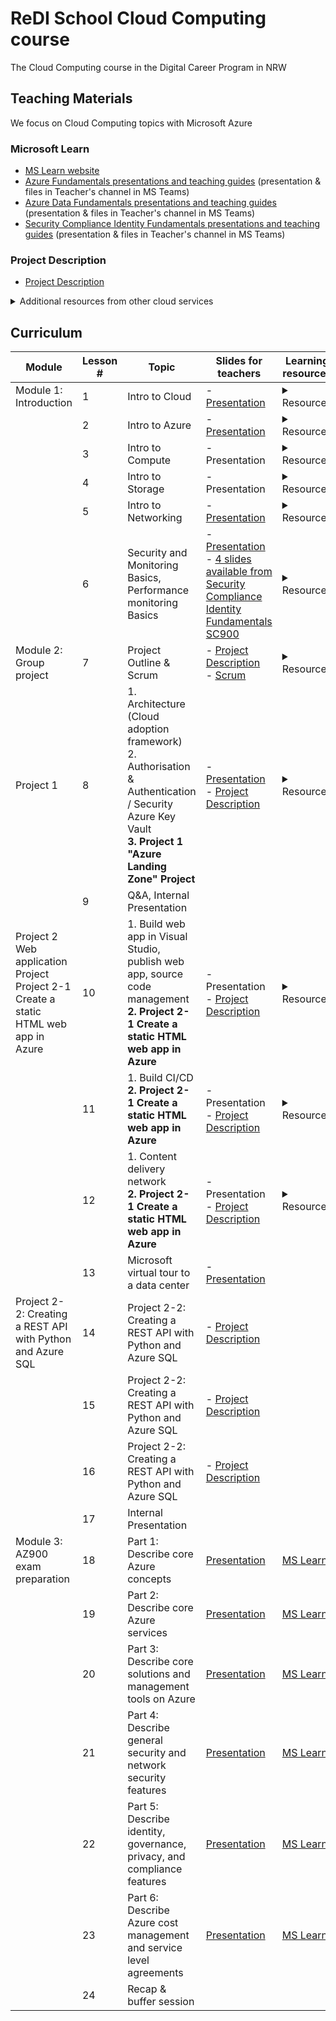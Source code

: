 # ReDI School Cloud Computing course
The Cloud Computing course in the Digital Career Program in NRW

## Teaching Materials
We focus on Cloud Computing topics with Microsoft Azure
### Microsoft Learn
- [MS Learn website](https://docs.microsoft.com/en-us/learn/browse/?products=azure)
- [Azure Fundamentals presentations and teaching guides](https://redischool1.sharepoint.com/:f:/r/sites/CloudComputing-Teachers/Freigegebene%20Dokumente/Teachers/Teaching_Materials/2022_Spring/Microsoft_Azure_Fundamentals_AZ900?csf=1&web=1&e=LwomDk) (presentation & files in Teacher's channel in MS Teams)
- [Azure Data Fundamentals presentations and teaching guides](https://redischool1.sharepoint.com/:f:/r/sites/CloudComputing-Teachers/Freigegebene%20Dokumente/Teachers/Teaching_Materials/2022_Spring/Microsoft_Azure_Data%20Fundamentals_DP900?csf=1&web=1&e=8mnJWD) (presentation & files in Teacher's channel in MS Teams)
- [Security Compliance Identity Fundamentals presentations and teaching guides](https://redischool1.sharepoint.com/:f:/r/sites/CloudComputing-Teachers/Freigegebene%20Dokumente/Teachers/Teaching_Materials/2022_Spring/Microsoft_Security_Compliance_Identity_Fundamentals_SC900?csf=1&web=1&e=vrdn50) (presentation & files in Teacher's channel in MS Teams)

### Project Description
- [Project Description](https://docs.google.com/document/d/16Lz88wbmPacpxv9l1xffkhHCcUP2DaanDdo_KQ27qAk/edit?usp=sharing)

<details> <summary>Additional resources from other cloud services</summary>
<p>AWS Training (Amazon account needed to access materials)</br>
- [AWS Training website](https://www.aws.training/)</br>
- [AWS Cloud Practitioner Essentials website](https://www.aws.training/Details/eLearning?id=60697)</p>
<p>Google Workspace Learning Center</br>
- [Google Workspace Learning Center website](https://support.google.com/a/users/?hl=en#topic=)</p>
<p>Cisco</br>
- [Introduction to Cybersecurity presentations and teaching guides](https://redischool1.sharepoint.com/:f:/r/sites/CloudComputing-Teachers/Freigegebene%20Dokumente/Teachers/Teaching_Materials/2022_Spring/Cisco_Introduction%20to%20Cybersecurity?csf=1&web=1&e=gQwd3b) (presentation & files in Teacher's channel in MS Teams)</br>
- [Cisco Cybersecurity Essentials presentations and teaching guides](https://redischool1.sharepoint.com/:f:/r/sites/CloudComputing-Teachers/Freigegebene%20Dokumente/Teachers/Teaching_Materials/2022_Spring/Cisco_Cybersecurity_Essentials?csf=1&web=1&e=MWmQov) (presentation & files in Teacher's channel in MS Teams)</p></details>

## Curriculum
| Module | Lesson # | Topic | Slides for teachers | Learning resources |
| --- | --- | --- | --- | --- |
| Module 1: Introduction| 1 | Intro to Cloud | - [Presentation](https://redischool1.sharepoint.com/:p:/r/sites/CloudComputing-Teachers/Freigegebene%20Dokumente/Teachers/Teaching_Materials/2022_Spring/Microsoft_Azure_Fundamentals_AZ900/AZ-900T00A-ENU-PowerPoint_FSI/AZ-900T00%20Microsoft%20Azure%20Fundamentals-00_FINAL.pptx?d=wcef5c04e0e9543019887291c5229ed3a&csf=1&web=1&e=hAlgb0) | <details><summary>Resources</summary> <p> [Azure Fundamentals part 1: Describe core Azure concepts](https://docs.microsoft.com/en-us/learn/paths/az-900-describe-cloud-concepts/) (MS Learn, no sign-up needed) </br>[AWS FUNDAMENTALS Overview](https://aws.amazon.com/getting-started/fundamentals-overview/?e=gs2020&p=gsrc) (web page, no sign-up needed)</br> [Welcome to Google Workspace](https://support.google.com/a/users/answer/9389764?hl=en&ref_topic=9917952) (Google Workspace Learning Center, no sign-up needed) </p></details> | 
| | 2 | Intro to Azure | - [Presentation](https://redischool1.sharepoint.com/:p:/r/sites/CloudComputing-Teachers/Freigegebene%20Dokumente/Teachers/Teaching_Materials/2022_Spring/Microsoft_Azure_Fundamentals_AZ900/AZ-900T00A-ENU-PowerPoint_FSI/AZ-900T00%20Microsoft%20Azure%20Fundamentals-01%20(cloud%20concepts)_FINAL.pptx?d=w59c5540e730443b0a29bbccd0058d258&csf=1&web=1&e=GCQbxS) | <details><summary>Resources</summary> <p>[Azure Fundamentals part 2: Describe core Azure services](https://docs.microsoft.com/en-us/learn/paths/az-900-describe-core-azure-services/) (MS Learn, no sign-up needed) </br>[Sign up Azure with your ReDI accout](https://azure.microsoft.com/en-us/free/)</p></details> |
| | 3 | Intro to Compute | - Presentation | <details><summary>Resources</summary> <p> [Overview of Azure compute services](https://docs.microsoft.com/en-us/learn/modules/azure-compute-fundamentals/overview) (MS Learn, no sign-up needed) </br>[AWS: Module 2: Compute in Cloud](https://www.aws.training/Details/eLearning?id=60697) (eLearning, **sign up necessary to show contents**) </br>[Google: Compute Engine](https://cloud.google.com/compute) (website, no sign-up needed)</p></details> |
| | 4 | Intro to Storage | - Presentation | <details><summary>Resources</summary> <p> [Explore Azure Storage services](https://docs.microsoft.com/en-us/learn/modules/azure-storage-fundamentals/) (MS Learn, no sign-up needed) </br>[AWS: Module 5: Storage and Databases](https://www.aws.training/Details/eLearning?id=60697) (eLearning, **sign up necessary to show contents**) </br>[Google:File storage, collaboration & docs](https://support.google.com/a/users/answer/10005650?visit_id=637626467996669028-4241468714&hl=en&rd=1) (Google Workspace Learning Center, no sign-up needed)</p></details>
| | 5 | Intro to Networking | - [Presentation](https://redischool1.sharepoint.com/:b:/r/sites/CloudComputing-Teachers/Freigegebene%20Dokumente/Teachers/Teaching_Materials/2022_Spring/NetworkBasiscs_ReDI.pdf?csf=1&web=1&e=p9fl2x) | <details><summary>Resources</summary> <p>[Explore Azure networking services](https://docs.microsoft.com/en-us/learn/modules/azure-networking-fundamentals/) (MS Learn, no sign-up needed) </br>[AWS: Module 4: Networking](https://www.aws.training/Details/eLearning?id=60697) (eLearning, **sign up necessary to show contents**) </br>[Google: Set up networks for managed devices](https://support.google.com/a/topic/9741748?hl=en&ref_topic=24642) (Google Workspace Learning Center, no sign-up needed)</p></details> |
| | 6 | Security and Monitoring Basics, Performance monitoring Basics | - [Presentation](https://redischool1.sharepoint.com/:b:/r/sites/CloudComputing-Teachers/Freigegebene%20Dokumente/Teachers/Teaching_Materials/2022_Spring/Security%20%26%20Monitoring%20Basics.pdf?csf=1&web=1&e=Vnr74k)</br> - [4 slides available from Security Compliance Identity Fundamentals SC900](https://redischool1.sharepoint.com/:f:/r/sites/CloudComputing-Teachers/Freigegebene%20Dokumente/Teachers/Teaching_Materials/2022_Spring/Microsoft_Security_Compliance_Identity_Fundamentals_SC900/SC-900T00A-ENU-PowerPoint_FSI?csf=1&web=1&e=32XUZ1) | <details><summary>Resources</summary> <p> [Azure: Security related modules on MS Learn](https://docs.microsoft.com/en-us/learn/browse/?terms=security) </br>[Choose the best monitoring service for visibility, insight, and outage mitigation](https://docs.microsoft.com/en-us/learn/modules/monitoring-fundamentals/) (MS Learn, no sign-up needed) </br>[Monitor the usage, performance, and availability of resources with Azure Monitor](https://docs.microsoft.com/en-us/learn/paths/monitor-usage-performance-availability-resources-azure-monitor/) (MS Learn, no sign-up needed); [AWS: Module 6: Security](https://www.aws.training/Details/eLearning?id=60697) (eLearning, **sign up necessary to show contents**) </br>[Google: Security and data protection](https://support.google.com/a/topic/7556782?hl=en&ref_topic=10012113) (Google Workspace Learning Center, no sign-up needed)</p></details> |
| Module 2: Group project | 7 | Project Outline & Scrum | - [Project Description](https://docs.google.com/document/d/16Lz88wbmPacpxv9l1xffkhHCcUP2DaanDdo_KQ27qAk/edit?usp=sharing) </br> - [Scrum](https://redischool1.sharepoint.com/:b:/r/sites/CloudComputing-Teachers/Freigegebene%20Dokumente/Teachers/Teaching_Materials/2022_Spring/Scrum%20Framework%20Student%20Reference%20Material.pdf?csf=1&web=1&e=b8nEnc)|<details><summary>Resources</summary> <p>[Project Description](https://docs.google.com/document/d/16Lz88wbmPacpxv9l1xffkhHCcUP2DaanDdo_KQ27qAk/edit?usp=sharing)</br>[What is Scrum?](https://www.scrum.org/resources/what-is-scrum)</p></details> |
| Project 1 | 8 | 1. Architecture (Cloud adoption framework) </br> 2. Authorisation & Authentication / Security Azure Key Vault </br> **3. Project 1 "Azure Landing Zone" Project** | - [Presentation](https://redischool1.sharepoint.com/:b:/r/sites/CloudComputing-Teachers/Freigegebene%20Dokumente/Teachers/Teaching_Materials/2022_Spring/AZ-900identity,%20governance_FINAL.pdf?csf=1&web=1&e=t9QDd4) </br>- [Project Description](https://docs.google.com/document/d/16Lz88wbmPacpxv9l1xffkhHCcUP2DaanDdo_KQ27qAk/edit?usp=sharing) | <details><summary>Resources</summary> <p> - [Microsoft Cloud Adoption Framework for Azure](https://docs.microsoft.com/en-us/learn/modules/microsoft-cloud-adoption-framework-for-azure/) (MS Learn, no sign-up needed) </br> - [Authenticate users with Azure Static Web Apps](https://docs.microsoft.com/en-us/learn/modules/publish-static-web-app-authentication/) (MS Learn, no sign-up needed)</p></details>|
| | 9 | Q&A, Internal Presentation | | |
| Project 2 Web application Project </br>Project 2-1 Create a static HTML web app in Azure | 10 | 1. Build web app in Visual Studio, publish web app, source code management </br>**2. Project 2-1 Create a static HTML web app in Azure** |- Presentation </br>- [Project Description](https://docs.google.com/document/d/16Lz88wbmPacpxv9l1xffkhHCcUP2DaanDdo_KQ27qAk/edit?usp=sharing) | <details><summary>Resources</summary> <p> - [Use Git version-control tools in Visual Studio Code](https://docs.microsoft.com/en-us/learn/modules/use-git-from-vs-code/) (MS Learn, no sign-up needed) |
| | 11 | 1. Build CI/CD </br> **2. Project 2-1 Create a static HTML web app in Azure**| - Presentation </br>- [Project Description](https://docs.google.com/document/d/16Lz88wbmPacpxv9l1xffkhHCcUP2DaanDdo_KQ27qAk/edit?usp=sharing) | <details><summary>Resources</summary> <p> - [What is CD/CI](https://www.redhat.com/en/topics/devops/what-is-ci-cd) (MS Learn, no sign-up needed)</br> - [MS Learn modules realted to CD/CI for beginners](https://docs.microsoft.com/en-us/learn/browse/?terms=CI%20CD&levels=beginner) (MS Learn, no sign-up needed)</p></details>|
| | 12 | 1. Content delivery network </br> **2. Project 2-1 Create a static HTML web app in Azure**| - Presentation </br>- [Project Description](https://docs.google.com/document/d/16Lz88wbmPacpxv9l1xffkhHCcUP2DaanDdo_KQ27qAk/edit?usp=sharing) | <details><summary>Resources</summary> <p> - [Create a Content Delivery Network for your Website with Azure CDN and Blob Services](https://docs.microsoft.com/en-us/learn/modules/create-cdn-static-resources-blob-storage/) (MS Learn, no sign-up needed)</p></details>|
| | 13 | Microsoft virtual tour to a data center | - [Presentation](https://redischool1.sharepoint.com/:b:/r/sites/CloudComputing-Teachers/Freigegebene%20Dokumente/Teachers/Teaching_Materials/2022_Spring/Datacenter%20Experience%20H1-2022M%20-%20ReDI%20NRW%2016.11.21.PDF?csf=1&web=1&e=RpuzcI) | |
| Project 2-2: Creating a REST API with Python and Azure SQL | 14 | Project 2-2: Creating a REST API with Python and Azure SQL | - [Project Description](https://docs.google.com/document/d/16Lz88wbmPacpxv9l1xffkhHCcUP2DaanDdo_KQ27qAk/edit?usp=sharing) | |
| | 15 | Project 2-2: Creating a REST API with Python and Azure SQL | - [Project Description](https://docs.google.com/document/d/16Lz88wbmPacpxv9l1xffkhHCcUP2DaanDdo_KQ27qAk/edit?usp=sharing) | |
| | 16 | Project 2-2: Creating a REST API with Python and Azure SQL | - [Project Description](https://docs.google.com/document/d/16Lz88wbmPacpxv9l1xffkhHCcUP2DaanDdo_KQ27qAk/edit?usp=sharing) | |
| | 17 | Internal Presentation | | |
| Module 3: AZ900 exam preparation| 18 | Part 1: Describe core Azure concepts | [Presentation](https://redischool1.sharepoint.com/:p:/r/sites/CloudComputing-Teachers/Freigegebene%20Dokumente/Teachers/Teaching_Materials/2022_Spring/Microsoft_Azure_Fundamentals_AZ900/AZ-900T00A-ENU-PowerPoint_FSI/AZ-900T00%20Microsoft%20Azure%20Fundamentals-01%20(cloud%20concepts)_FINAL.pptx?d=w59c5540e730443b0a29bbccd0058d258&csf=1&web=1&e=PUQgRE) | [MS Learn](https://docs.microsoft.com/en-us/learn/paths/az-900-describe-cloud-concepts/) |
| | 19 | Part 2: Describe core Azure services | [Presentation](https://redischool1.sharepoint.com/:p:/r/sites/CloudComputing-Teachers/Freigegebene%20Dokumente/Teachers/Teaching_Materials/2022_Spring/Microsoft_Azure_Fundamentals_AZ900/AZ-900T00A-ENU-PowerPoint_FSI/AZ-900T00%20Microsoft%20Azure%20Fundamentals-02%20(workloads)_FINAL.pptx?d=w6bd1fe77649040bd81570be2ffbc7b30&csf=1&web=1&e=xKXRuS) | [MS Learn](https://docs.microsoft.com/en-us/learn/paths/az-900-describe-core-azure-services/) |
| | 20 | Part 3: Describe core solutions and management tools on Azure | [Presentation](https://redischool1.sharepoint.com/:p:/r/sites/CloudComputing-Teachers/Freigegebene%20Dokumente/Teachers/Teaching_Materials/2022_Spring/Microsoft_Azure_Fundamentals_AZ900/AZ-900T00A-ENU-PowerPoint_FSI/AZ-900T00%20Microsoft%20Azure%20Fundamentals-03%20%20(solutions)_FINAL.pptx?d=we9ba7e95a8244aa097cd58c13cba6390&csf=1&web=1&e=i4OkWp) | [MS Learn](https://docs.microsoft.com/en-us/learn/paths/az-900-describe-core-solutions-management-tools-azure/) |
| | 21 | Part 4: Describe general security and network security features | [Presentation](https://redischool1.sharepoint.com/:p:/r/sites/CloudComputing-Teachers/Freigegebene%20Dokumente/Teachers/Teaching_Materials/2022_Spring/Microsoft_Azure_Fundamentals_AZ900/AZ-900T00A-ENU-PowerPoint_FSI/AZ-900T00%20Microsoft%20Azure%20Fundamentals-04%20(security)_FINAL.pptx?d=wa006b1587d4f4a52971cbb990b0d15ab&csf=1&web=1&e=XbH9JC) | [MS Learn](https://docs.microsoft.com/en-us/learn/paths/az-900-describe-general-security-network-security-features/) |
| | 22 | Part 5: Describe identity, governance, privacy, and compliance features | [Presentation](https://redischool1.sharepoint.com/:p:/r/sites/CloudComputing-Teachers/Freigegebene%20Dokumente/Teachers/Teaching_Materials/2022_Spring/Microsoft_Azure_Fundamentals_AZ900/AZ-900T00A-ENU-PowerPoint_FSI/AZ-900T00%20Microsoft%20Azure%20Fundamentals-05%20(identity,%20gov,priv,compliance)_FINAL.pptx?d=wa998b57c3ef647379c833cffef2c4bcf&csf=1&web=1&e=ki3FHV) | [MS Learn](https://docs.microsoft.com/en-us/learn/paths/az-900-describe-identity-governance-privacy-compliance-features/) |
| | 23 | Part 6: Describe Azure cost management and service level agreements | [Presentation](https://redischool1.sharepoint.com/:p:/r/sites/CloudComputing-Teachers/Freigegebene%20Dokumente/Teachers/Teaching_Materials/2022_Spring/Microsoft_Azure_Fundamentals_AZ900/AZ-900T00A-ENU-PowerPoint_FSI/AZ-900T00%20Microsoft%20Azure%20Fundamentals-06%20(pricing%20and%20spt)_FINAL.pptx?d=w56be7b2160f345a890c23e461502dc05&csf=1&web=1&e=97cPNk) | [MS Learn](https://docs.microsoft.com/en-us/learn/paths/az-900-describe-azure-cost-management-service-level-agreements/) |
| | 24 | Recap & buffer session | | |
